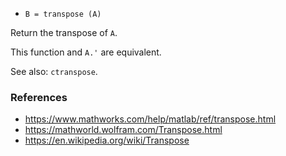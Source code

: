 * `B = transpose (A)`

Return the transpose of `A`.

This function and `A.'` are equivalent.

See also: `ctranspose`.

### References

* https://www.mathworks.com/help/matlab/ref/transpose.html
* https://mathworld.wolfram.com/Transpose.html
* https://en.wikipedia.org/wiki/Transpose
